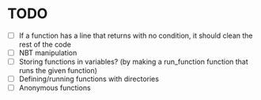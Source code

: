 # TODO

- [ ] If a function has a line that returns with no condition, it should clean the rest of the code
- [ ] NBT manipulation
- [ ] Storing functions in variables? (by making a run_function function that runs the given function)
- [ ] Defining/running functions with directories
- [ ] Anonymous functions
